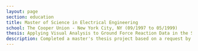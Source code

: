 ```yaml
---
layout: page
section: education
title: Master of Science in Electrical Engineering
school: The Cooper Union - New York City, NY (09/1997 to 05/1999)
thesis: Applying Visual Analysis to Ground Force Reaction Data in the Study of Gait Pathology
description: Completed a master's thesis project based on a request by researchers at Lenox Hill Hospital. The researches had purchased a "force plate" which measures the force applied as a patient walks on it in order to analyze gait pathology and athletic performance. Using the Win32 API and OpenGL I wrote software which read the stream of data from the force plate and a video feed. The software displayed a synchronized side by side view of the force plate's data (displayed as a 3-D visualization of the direction and magnitude of the force applied to the plate) and video of the human subject being measured.
---
```

